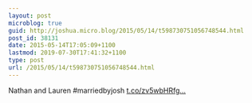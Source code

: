 ```yaml
---
layout: post
microblog: true
guid: http://joshua.micro.blog/2015/05/14/t598730751056748544.html
post_id: 38131
date: 2015-05-14T17:05:09+1100
lastmod: 2019-07-30T17:41:32+1100
type: post
url: /2015/05/14/t598730751056748544.html
---
```

Nathan and Lauren #marriedbyjosh [t.co/zv5wbHRfg...](http://t.co/zv5wbHRfgt)
